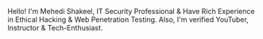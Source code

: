 Hello! I'm Mehedi Shakeel, IT Security Professional & Have Rich Experience in Ethical Hacking & Web Penetration Testing. Also, I'm verified YouTuber, Instructor & Tech-Enthusiast.

